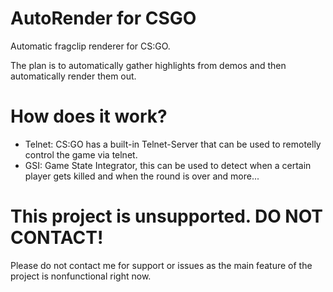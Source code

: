 # AutoRender for CSGO
Automatic fragclip renderer for CS:GO.

The plan is to automatically gather highlights from demos and then automatically render them out. 

# How does it work?
- Telnet: CS:GO has a built-in Telnet-Server that can be used to remotelly control the game via telnet.
- GSI: Game State Integrator, this can be used to detect when a certain player gets killed and when the round is over and more... 


# This project is unsupported. DO NOT CONTACT!

Please do not contact me for support or issues as the main feature of the project is nonfunctional right now.


